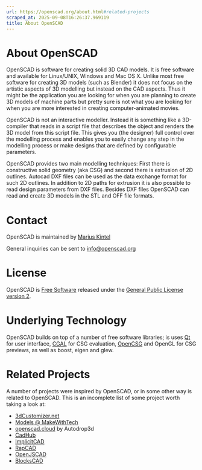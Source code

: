 ```yaml
---
url: https://openscad.org/about.html#related-projects
scraped_at: 2025-09-08T16:26:37.969119
title: About OpenSCAD
---
```


# About OpenSCAD

OpenSCAD is software for creating solid 3D CAD models. It is free software and
available for Linux/UNIX, Windows and Mac OS X. Unlike most free software for
creating 3D models (such as Blender) it does not focus on the artistic aspects
of 3D modelling but instead on the CAD aspects. Thus it might be the
application you are looking for when you are planning to create 3D models of
machine parts but pretty sure is not what you are looking for when you are
more interested in creating computer-animated movies.

OpenSCAD is not an interactive modeller. Instead it is something like a
3D-compiler that reads in a script file that describes the object and renders
the 3D model from this script file. This gives you (the designer) full control
over the modelling process and enables you to easily change any step in the
modelling process or make designs that are defined by configurable parameters.

OpenSCAD provides two main modelling techniques: First there is constructive
solid geometry (aka CSG) and second there is extrusion of 2D outlines. Autocad
DXF files can be used as the data exchange format for such 2D outlines. In
addition to 2D paths for extrusion it is also possible to read design
parameters from DXF files. Besides DXF files OpenSCAD can read and create 3D
models in the STL and OFF file formats.

# Contact

OpenSCAD is maintained by [Marius Kintel](mailto:marius@kintel.net)

General inquiries can be sent to [info@openscad.org](mailto:info@openscad.org)

# License

OpenSCAD is [Free Software](http://www.gnu.org/philosophy/free-sw.html)
released under the [General Public License version
2](http://www.gnu.org/licenses/gpl-2.0.html).

# Underlying Technology

OpenSCAD builds on top of a number of free software libraries; is uses
[Qt](http://qt-project.org) for user interface, [CGAL](http://cgal.org) for
CSG evaluation, [OpenCSG](http://opencsg.org) and OpenGL for CSG previews, as
well as boost, eigen and glew.

# Related Projects

A number of projects were inspired by OpenSCAD, or in some other way is
related to OpenSCAD. This is an incomplete list of some project worth taking a
look at:

  * [3dCustomizer.net](https://www.3dcustomizer.net/)
  * [Models @ MakeWithTech](https://models.makewithtech.com/)
  * [openscad.cloud](https://openscad.cloud) by Autodrop3d
  * [CadHub](https://cadhub.xyz)
  * [ImplicitCAD](https://implicitcad.org)
  * [RapCAD](https://gilesbathgate.com/category/rapcad/)
  * [OpenJSCAD](https://openjscad.xyz)
  * [BlocksCAD](https://www.blockscad3d.com/editor/)

